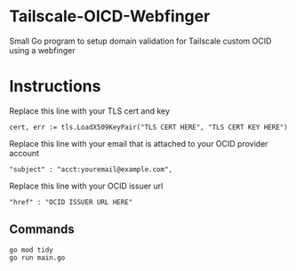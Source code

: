 # Tailscale-OICD-Webfinger

Small Go program to setup domain validation for Tailscale custom OCID using a webfinger

# Instructions

Replace this line with your TLS cert and key
```
cert, err := tls.LoadX509KeyPair("TLS CERT HERE", "TLS CERT KEY HERE")
```

Replace this line with your email that is attached to your OCID provider account
```
"subject" : "acct:youremail@example.com",
```

Replace this line with your OCID issuer url
```
"href" : "OCID ISSUER URL HERE"
```

## Commands
```
go mod tidy
go run main.go
```
